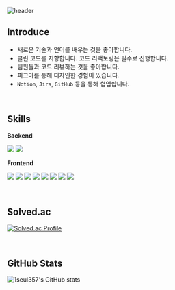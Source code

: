 ![header](https://capsule-render.vercel.app/api?type=waving&color=FAB0B2&height=200&section=header&text=Hello%20everyone&fontSize=60&fontColor=ffffff)

## Introduce

- 새로운 기술과 언어를 배우는 것을 좋아합니다.
- 클린 코드를 지향합니다. 코드 리팩토링은 필수로 진행합니다.
- 팀원들과 코드 리뷰하는 것을 좋아합니다.
- 피그마를 통해 디자인한 경험이 있습니다.
- `Notion`, `Jira`, `GitHub` 등을 통해 협업합니다.

</br>

## Skills

**Backend** 

<img src="https://img.shields.io/badge/python-3776AB?style=for-the-badge&logo=python&logoColor=white"> <img src="https://img.shields.io/badge/django-092E20?style=for-the-badge&logo=django&logoColor=white">


**Frontend** 

<img src="https://img.shields.io/badge/react-61DAFB?style=for-the-badge&logo=react&logoColor=black"> <img src="https://img.shields.io/badge/react native-61DAFB?style=for-the-badge&logo=react&logoColor=black">  <img src="https://img.shields.io/badge/vue.js-4FC08D?style=for-the-badge&logo=vue.js&logoColor=white"> <img src="https://img.shields.io/badge/javascript-F7DF1E?style=for-the-badge&logo=javascript&logoColor=black"> <img src="https://img.shields.io/badge/typescript-3178C6?style=for-the-badge&logo=typescript&logoColor=white"> <img src="https://img.shields.io/badge/html5-E34F26?style=for-the-badge&logo=html5&logoColor=white"> <img src="https://img.shields.io/badge/css-1572B6?style=for-the-badge&logo=css3&logoColor=white"> <img src="https://img.shields.io/badge/bootstrap-7952B3?style=for-the-badge&logo=bootstrap&logoColor=white">

</br>

## Solved.ac

[![Solved.ac Profile](http://mazassumnida.wtf/api/v2/generate_badge?boj=tmfrl613)](https://solved.ac/tmfrl613/)

</br>

## GitHub Stats

![1seul357's GitHub stats](https://github-readme-stats.vercel.app/api?username=1seul357&show_icons=true&theme=radical)
